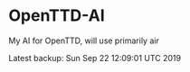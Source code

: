 # OpenTTD-AI
My AI for OpenTTD, will use primarily air

Latest backup: Sun Sep 22 12:09:01 UTC 2019
